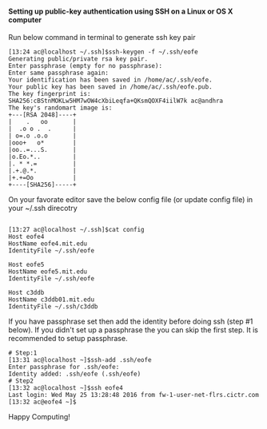 #### Setting up public-key authentication using SSH on a Linux or OS X computer

Run below command in terminal to generate ssh key pair

```
[13:24 ac@localhost ~/.ssh]$ssh-keygen -f ~/.ssh/eofe
Generating public/private rsa key pair.
Enter passphrase (empty for no passphrase): 
Enter same passphrase again: 
Your identification has been saved in /home/ac/.ssh/eofe.
Your public key has been saved in /home/ac/.ssh/eofe.pub.
The key fingerprint is:
SHA256:cBStnMOKLw5HM7wOW4cXbiLeqfa+QKsmQOXF4iilW7k ac@andhra
The key's randomart image is:
+---[RSA 2048]----+
|    .   oo       |
|  .o o .  .      |
| o=.o .o.o       |
|ooo+   o*        |
|oo..=...S.       |
|o.Eo.*..         |
|. * *.=          |
|.+.@.*.          |
|+.+=Oo           |
+----[SHA256]-----+

```
 
 On your favorate editor save the below config file (or update config file) in your ~/.ssh direcotry 
 
 ```
 
[13:27 ac@localhost ~/.ssh]$cat config 
Host eofe4
 HostName eofe4.mit.edu
 IdentityFile ~/.ssh/eofe

Host eofe5
 HostName eofe5.mit.edu
 IdentityFile ~/.ssh/eofe

Host c3ddb
 HostName c3ddb01.mit.edu
 IdentityFile ~/.ssh/c3ddb

```
If you have passphrase set then add the identity before doing ssh (step #1 below). If you didn't set up a passphrase the you can skip the first step. It is recommended to setup passphrase. 
```
# Step:1 
[13:31 ac@localhost ~]$ssh-add .ssh/eofe
Enter passphrase for .ssh/eofe: 
Identity added: .ssh/eofe (.ssh/eofe)
# Step2
[13:32 ac@localhost ~]$ssh eofe4
Last login: Wed May 25 13:28:48 2016 from fw-1-user-net-flrs.cictr.com
[13:32 ac@eofe4 ~]$
```

Happy Computing!
